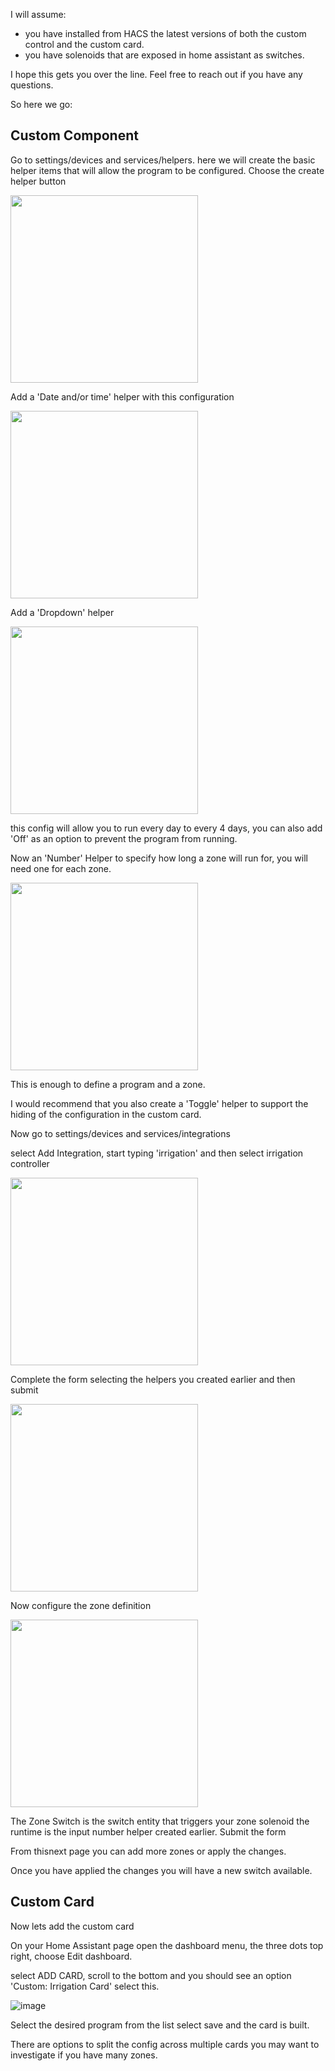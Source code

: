 I will assume:
- you have installed from HACS the latest versions of both the custom control and the custom card.
- you have solenoids that are exposed in home assistant as switches.


I hope this gets you over the line. Feel free to reach out if you have any questions.

So here we go:
## Custom Component
Go to settings/devices and services/helpers. here we will create the basic helper items that will allow the program to be configured. Choose the create helper button

<img src="createhelper.png" width="300">

Add a 'Date and/or time' helper with this configuration

<img src="createdatetime.png" width="300">

Add a 'Dropdown' helper

<img src="createdropdown.png" width="300">

this config will allow you to run every day to every 4 days, you can also add 'Off' as an option to prevent the program from running.

Now an 'Number' Helper to specify how long a zone will run for, you will need one for each zone.

<img src="createnumber.png" width="300">

This is enough to define a program and a zone.

I would recommend that you also create a 'Toggle' helper to support the hiding of the configuration in the custom card.

Now go to settings/devices and services/integrations

select Add Integration, start typing 'irrigation' and then select irrigation controller

<img src="selectbrand.png" width="300">

Complete the form selecting the helpers you created earlier and then submit

<img src="programdata.png" width="300">

Now configure the zone definition

<img src="zone.png" width="300">

The Zone Switch is the switch entity that triggers your zone solenoid
the runtime is the input number helper created earlier. Submit the form

From thisnext page you can add more zones or apply the changes. 

Once you have applied the changes you will have a new switch available.

## Custom Card

Now lets add the custom card

On your Home Assistant page open the dashboard menu, the three dots top right, choose Edit dashboard.

select ADD CARD, scroll to the bottom and you should see an option 'Custom: Irrigation Card' select this.

![image](https://github.com/petergridge/Irrigation-V5/assets/40281772/00133659-72c1-49b6-bd20-07e8151794b0)

Select the desired program from the list select save and the card is built.

There are options to split the config across multiple cards you may want to investigate if you have many zones. 
